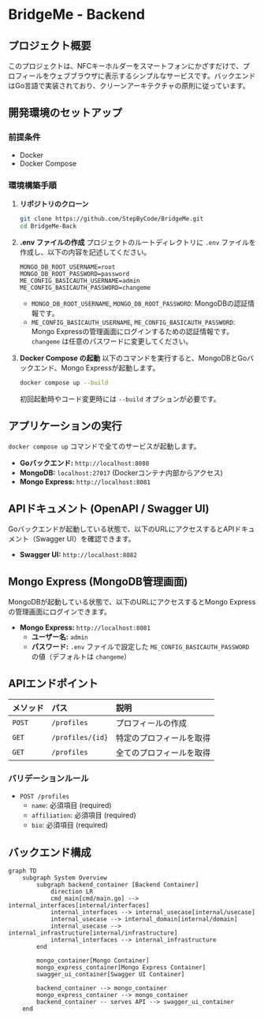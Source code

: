 # BridgeMe - Backend

## プロジェクト概要
このプロジェクトは、NFCキーホルダーをスマートフォンにかざすだけで、プロフィールをウェブブラウザに表示するシンプルなサービスです。バックエンドはGo言語で実装されており、クリーンアーキテクチャの原則に従っています。

## 開発環境のセットアップ

### 前提条件
- Docker
- Docker Compose

### 環境構築手順

1.  **リポジトリのクローン**
    ```bash
    git clone https://github.com/StepByCode/BridgeMe.git
    cd BridgeMe-Back
    ```

2.  **.env ファイルの作成**
    プロジェクトのルートディレクトリに `.env` ファイルを作成し、以下の内容を記述してください。
    ```env
    MONGO_DB_ROOT_USERNAME=root
    MONGO_DB_ROOT_PASSWORD=password
    ME_CONFIG_BASICAUTH_USERNAME=admin
    ME_CONFIG_BASICAUTH_PASSWORD=changeme
    ```
    *   `MONGO_DB_ROOT_USERNAME`, `MONGO_DB_ROOT_PASSWORD`: MongoDBの認証情報です。
    *   `ME_CONFIG_BASICAUTH_USERNAME`, `ME_CONFIG_BASICAUTH_PASSWORD`: Mongo Expressの管理画面にログインするための認証情報です。`changeme` は任意のパスワードに変更してください。

3.  **Docker Compose の起動**
    以下のコマンドを実行すると、MongoDBとGoバックエンド、Mongo Expressが起動します。
    ```bash
    docker compose up --build
    ```
    初回起動時やコード変更時には `--build` オプションが必要です。

## アプリケーションの実行

`docker compose up` コマンドで全てのサービスが起動します。

-   **Goバックエンド:** `http://localhost:8080`
-   **MongoDB:** `localhost:27017` (Dockerコンテナ内部からアクセス)
-   **Mongo Express:** `http://localhost:8081`

## APIドキュメント (OpenAPI / Swagger UI)

Goバックエンドが起動している状態で、以下のURLにアクセスするとAPIドキュメント（Swagger UI）を確認できます。

-   **Swagger UI:** `http://localhost:8082`

## Mongo Express (MongoDB管理画面)

MongoDBが起動している状態で、以下のURLにアクセスするとMongo Expressの管理画面にログインできます。

-   **Mongo Express:** `http://localhost:8081`
    *   **ユーザー名:** `admin`
    *   **パスワード:** `.env` ファイルで設定した `ME_CONFIG_BASICAUTH_PASSWORD` の値（デフォルトは `changeme`）

## APIエンドポイント

| メソッド | パス           | 説明           |
| :------- | :------------- | :------------- |
| `POST`   | `/profiles`    | プロフィールの作成 |
| `GET`    | `/profiles/{id}` | 特定のプロフィールを取得 |
| `GET`    | `/profiles`    | 全てのプロフィールを取得 |

### バリデーションルール
- `POST /profiles`
  - `name`: 必須項目 (required)
  - `affiliation`: 必須項目 (required)
  - `bio`: 必須項目 (required)

## バックエンド構成

```mermaid
graph TD
    subgraph System Overview
        subgraph backend_container [Backend Container]
            direction LR
            cmd_main[cmd/main.go] --> internal_interfaces[internal/interfaces]
            internal_interfaces --> internal_usecase[internal/usecase]
            internal_usecase --> internal_domain[internal/domain]
            internal_usecase --> internal_infrastructure[internal/infrastructure]
            internal_interfaces --> internal_infrastructure
        end

        mongo_container[Mongo Container]
        mongo_express_container[Mongo Express Container]
        swagger_ui_container[Swagger UI Container]

        backend_container --> mongo_container
        mongo_express_container --> mongo_container
        backend_container -- serves API --> swagger_ui_container
    end
```

